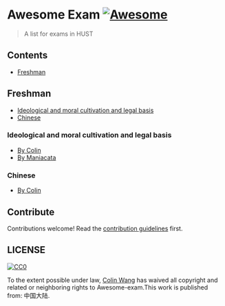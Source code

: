 # Awesome Exam [![Awesome](https://awesome.re/badge-flat.svg)](https://awesome.re)

> A list for exams in HUST


## Contents

- [Freshman](#Freshman)


## Freshman

- [Ideological and moral cultivation and legal basis](#Ideological-and-moral-cultivation-and-legal-basis)
- [Chinese](#Chinese)


### Ideological and moral cultivation and legal basis

- [By Colin](https://outsiders.top)
- [By Maniacata](https://github.com/ManiaciaChao/how-to-preview/tree/master/%E6%80%9D%E4%BF%AE%E4%B8%8E%E6%B3%95%E5%BE%8B%E5%9F%BA%E7%A1%80)


### Chinese

- [By Colin](https://outsiders.top)

## Contribute

Contributions welcome! Read the [contribution guidelines](contributing.md) first.


## LICENSE

[![CC0](http://mirrors.creativecommons.org/presskit/buttons/88x31/svg/cc-zero.svg)](http://creativecommons.org/publicdomain/zero/1.0)

To the extent possible under law, [Colin Wang](https://outsiders.top) has waived all copyright and
related or neighboring rights to Awesome-exam.This work is published from: 中国大陆.

